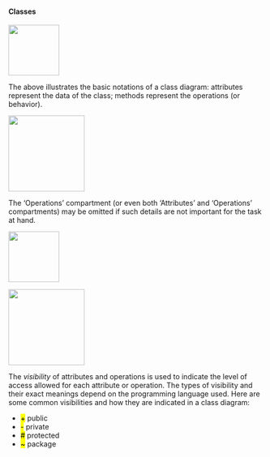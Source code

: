 <link rel="stylesheet" href="{{baseUrl}}/css/textbook.css">

<div class="website-content">

#### Classes

<div id="main">

<img src="{{baseUrl}}/uml/classes/introduction/images/BasicNotation.jpg" height="100" />
<p/>

The above illustrates the basic notations of a class diagram: attributes represent the data of the class; methods represent the operations (or behavior).

<img src="{{baseUrl}}/uml/classes/introduction/images/Operations.jpg" height="150" />
<p/>

The ‘Operations’ compartment (or even both ‘Attributes’ and ‘Operations’ compartments) may be omitted if such details are not important for the task at hand.

<img src="{{baseUrl}}/uml/classes/introduction/images/Classes.jpg" height="100" />
<p/>

<img src="{{baseUrl}}/uml/classes/introduction/images/OperationsVisibility.jpg" height="150" />
<p/>

The _visibility_ of attributes and operations is used to indicate the level of access allowed for each attribute or operation. The types of visibility and their exact meanings depend on the programming language used. Here are some common visibilities and how they are indicated in a class diagram:

<div>
	<ul>
		<li><mark>+</mark> public</li>
		<li><mark>-</mark> private</li>
		<li><mark>#</mark> protected</li>
		<li><mark>~</mark> package</li>
	</ul>
</div>

<!-- extras ------------------------------------------------------------------------------------ -->

<panel header=":paperclip: Extras" expandable type="seamless" expanded>

  <panel header=":mortar_board: Learning Outcomes" expandable type="seamless">
    <include src="exercises.md" />
  </panel>

  <panel header=":package: Resources" expandable type="seamless">
    <include src="resources.md" />
  </panel>

  <panel header=":laughing: Humor" expandable type="seamless">
    <include src="humor.md" />
  </panel>

</panel>

</div>
</div>
